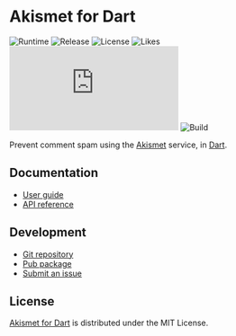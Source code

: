 # Akismet for Dart
![Runtime](https://badgen.net/pub/sdk-version/akismet) ![Release](https://badgen.net/pub/v/akismet) ![License](https://badgen.net/pub/license/akismet) ![Likes](https://badgen.net/pub/likes/akismet) ![Coverage](https://badgen.net/coveralls/c/github/cedx/akismet.dart) ![Build](https://badgen.net/github/checks/cedx/akismet.dart/main)

Prevent comment spam using the [Akismet](https://akismet.com) service, in [Dart](https://dart.dev).

## Documentation
- [User guide](https://docs.belin.io/akismet.dart)
- [API reference](https://api.belin.io/akismet.dart)

## Development
- [Git repository](https://git.belin.io/cedx/akismet.dart)
- [Pub package](https://pub.dev/packages/akismet)
- [Submit an issue](https://git.belin.io/cedx/akismet.dart/issues)

## License
[Akismet for Dart](https://docs.belin.io/akismet.dart) is distributed under the MIT License.
